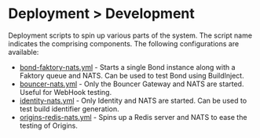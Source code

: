 # Deployment > Development

Deployment scripts to spin up various parts of the system. The script name indicates the comprising components. The following configurations are available:

 * [bond-faktory-nats.yml](bond-faktory-nats.yml) - Starts a single Bond instance along with a Faktory queue and NATS. Can be used to test Bond using BuildInject.
 * [bouncer-nats.yml](bouncer-nats.yml) - Only the Bouncer Gateway and NATS are started. Useful for WebHook testing.
 * [identity-nats.yml](bouncer-nats.yml) - Only Identity and NATS are started. Can be used to test build identifier generation.
 * [origins-redis-nats.yml](origins-redis-nats.yml) - Spins up a Redis server and NATS to ease the testing of Origins.
 